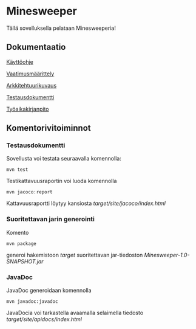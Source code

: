 # Minesweeper

Tällä sovelluksella pelataan Minesweeperia!

## Dokumentaatio

[Käyttöohje](https://github.com/stentho/otm-harjoitustyo/blob/master/Minesweeper/dokumentaatio/kayttoohje.md)

[Vaatimusmäärittely](https://github.com/stentho/otm-harjoitustyo/blob/master/Minesweeper/dokumentaatio/vaatimusmaarittely.md)

[Arkkitehtuurikuvaus](https://github.com/stentho/otm-harjoitustyo/blob/master/Minesweeper/dokumentaatio/arkkitehtuurikuvaus.md)

[Testausdokumentti](https://github.com/stentho/otm-harjoitustyo/blob/master/Minesweeper/dokumentaatio/testausdokumentti.md)

[Työaikakirjanpito](https://github.com/stentho/otm-harjoitustyo/blob/master/Minesweeper/dokumentaatio/tuntikirjanpito.md)

## Komentorivitoiminnot

### Testausdokumentti

Sovellusta voi testata seuraavalla komennolla:

```
mvn test
```

Testikattavuusraportin voi luoda komennolla

```
mvn jacoco:report
```
Kattavuusraportti löytyy kansiosta _target/site/jacoco/index.html_

### Suoritettavan jarin generointi

Komento

```
mvn package
```

generoi hakemistoon _target_ suoritettavan jar-tiedoston _Minesweeper-1.0-SNAPSHOT.jar_

### JavaDoc

JavaDoc generoidaan komennolla

```
mvn javadoc:javadoc
```

JavaDocia voi tarkastella avaamalla selaimella tiedosto _target/site/apidocs/index.html_
